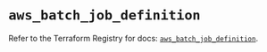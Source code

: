 # `aws_batch_job_definition`

Refer to the Terraform Registry for docs: [`aws_batch_job_definition`](https://registry.terraform.io/providers/hashicorp/aws/5.59.0/docs/resources/batch_job_definition).
